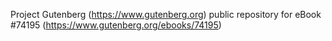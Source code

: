 Project Gutenberg (https://www.gutenberg.org) public repository for eBook #74195 (https://www.gutenberg.org/ebooks/74195)
